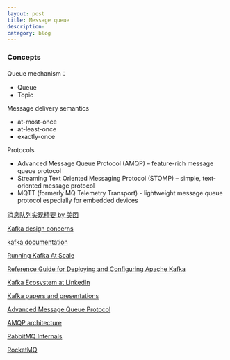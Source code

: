 ```yaml
---
layout: post
title: Message queue
description: 
category: blog
---
```



### Concepts

Queue mechanism：

+ Queue
+ Topic

Message delivery semantics

* at-most-once
* at-least-once
* exactly-once


Protocols

* Advanced Message Queue Protocol (AMQP) – feature-rich message queue protocol
* Streaming Text Oriented Messaging Protocol (STOMP) – simple, text-oriented message protocol
* MQTT (formerly MQ Telemetry Transport) - lightweight message queue protocol especially for embedded devices



[消息队列实现精要 by 美团](https://zhuanlan.zhihu.com/p/21649950)

[Kafka design concerns](https://www.infoq.com/articles/apache-kafka)

[kafka documentation](http://kafka.apache.org/documentation.html)

[Running Kafka At Scale](https://engineering.linkedin.com/kafka/running-kafka-scale)

[Reference Guide for Deploying and Configuring Apache Kafka](http://www.cloudera.com/content/dam/www/static/documents/datasheets/deploying-and-configuring-apache-kafka-reference-guide.pdf)

[Kafka Ecosystem at LinkedIn](https://engineering.linkedin.com/blog/2016/04/kafka-ecosystem-at-linkedin)

[Kafka papers and presentations](https://cwiki.apache.org/confluence/display/KAFKA/Kafka+papers+and+presentations)

[Advanced Message Queue Protocol](http://www.amqp.org/sites/amqp.org/files/2014.05.01%20ISO%2019464%20AMQP-ORG_0.pdf)

[AMQP architecture](http://www.amqp.org/product/architecture)

[RabbitMQ Internals](https://github.com/rabbitmq/internals/)

[RocketMQ](https://github.com/alibaba/RocketMQ)
